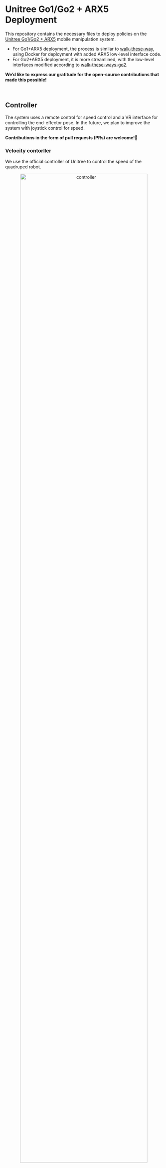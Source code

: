 # Unitree Go1/Go2 + ARX5 Deployment

This repository contains the necessary files to deploy policies on the [Unitree Go1/Go2 + ARX5]() mobile manipulation system.

- For Go1+ARX5 deployment, the process is similar to [walk-these-way](https://github.com/Improbable-AI/walk-these-ways/tree/master), using Docker for deployment with added ARX5 low-level interface code.
- For Go2+ARX5 deployment, it is more streamlined, with the low-level interfaces modified according to [walk-these-ways-go2](https://github.com/Teddy-Liao/walk-these-ways-go2).

<b> We’d like to express our gratitude for the open-source contributions that made this possible! </b>

<br>

## Controller
The system uses a remote control for speed control and a VR interface for controlling the end-effector pose. In the future, we plan to improve the system with joystick control for speed. 

<b>Contributions in the form of pull requests (PRs) are welcome!👏</b>


### Velocity contorller
We use the official controller of Unitree to control the speed of the quadruped robot.

<div align="center">
    <img src="./media/controller.jpg" alt="controller" width="90%">
</div>

### VR controller
We use Meta Quest 3 to control the end-effector pose of the ARX.


1. Streaming [Meta Quest 3](https://www.meta.com/quest/quest-3/) with [ALVR](https://github.com/alvr-org/ALVR) and [SteamVR](https://store.steampowered.com/steamvr). We mainly use the left handle to control. The key mapping is as follows:

<div align="center">
    <img src="./media/handle.png" alt="handle" width="90%">
</div>

<br>


<br>

2. Move `vr_streaming.py` into your pc for streaming.

<br>

3. modify the `ip + port` in the `vr_streaming.py` and `remote_pub.py`.
    ```bash
    # NOTE This is the ip and port of the pc host connected to vr
    GLOBAL_IP = "192.168.12.198"
    GLOBAL_PORT = "34565"
    ```
<br>

<br>


## Prepare the ARX dependencies
1. Install the necessary dependencies
    ```bash
    sudo apt install can-utils
    sudo apt install net-tools
    sudo apt-get install libevdev-dev
    ```
2. Configure serial port mapping

    ```bash
    cd ~/go1_gym/go1_arx_deploy/unitree_legged_sdk_bin/arx
    # or 
    # >>> cd go2_arx_deploy/unitree_legged_sdk_bin/arx

    udevadm info -a -n /dev/ttyACM* | grep serial
    ```
    Example:
    <div align="center">
        <img src="./media/serial.png" alt="serial" width="80%">
    </div>
    
    <br>
    
    Then copy the serial number and modify the `arx_can.rules`:
    ```bash
    # go1_arx_deploy/unitree_legged_sdk_bin/arx/arx_can.rules
    # or 
    # >>> go2_arx_deploy/unitree_legged_sdk_bin/arx_can.rules

    SUBSYSTEM=="tty", ATTRS{idVendor}=="16d0", ATTRS{idProduct}=="117e",
    ATTRS{serial}=="209738784D4D", SYMLINK+="canable0"
    ```
3. Setup
    ```bash
    sh reopen.sh
    sh reopen.sh  # better run twice
    ```

<br>

## Go1+ARX5
### 1. Prepare the docker environment
Start by following the instructions for [Installing the Deployment Utility](https://github.com/Improbable-AI/walk-these-ways/tree/master?tab=readme-ov-file#installing-the-deployment-utility--), which will guide you through downloading the Docker image. Then, transfer the code to the Go1 device with the IP address unitree@192.168.123.15.
<br>


### 2. Prepare the ARX environment as written at the beginning


### 3. Deploy the policy
<b>📌(Important) Follow these steps in the specified order for proper deployment </b>.

#### Step 1: Enter Damping Mode
Place the robot into damping mode. The control sequence is: [L2+A], [L2+B], [L1+L2+START]. After this, the robot should sit on the ground and the joints should move freely.

#### Step 2: Start the Low-Level Control
```bash
cd ~/go1_gym/go1_gym_deploy/unitree_legged_sdk_bin
sh make.sh
sudo ./lcm_position_vr
```

#### Step 3: Start the rl-policy
```bash
cd ~/go1_gym/go1_gym_deploy/docker
sudo make autostart
```

#### Step 4: start vr-receiver
```bash
cd ~/go1_gym/go1_gym_deploy/
python3 remote_pub.py
```

<br>

## Go2+ARX5
The Go2 code can run on Nvidia Jetson Orin(optional) or PC. We run it on Nvidia Jetson Orin to achieve wireless operation.


### 1. Requirements
#### Install LCM

Clone LCM repository to any location (where you usually place installed softwares), then install LCM:
```bash
git clone https://github.com/lcm-proj/lcm.git
mkdir build
cd build
cmake ..
make
sudo make install
```

#### Unitree_SDK2
Clone the lastest Unitree_SDK2 repository to any location, then install Unitree_SDK2:
```bash
git clone https://github.com/unitreerobotics/unitree_sdk2.git
cd unitree_sdk2
```
To build your own application with the SDK, you can install the unitree_sdk2 to your system directory:
```
mkdir build
cd build
cmake ..
sudo make install
```


### 2. Prepare the ARX environment as written at the beginning
<br>

### 3. Deploy the policy
**(IMPORTANT)** Follow these steps in the specified order for proper deployment:

#### Step 1: Start the Low-Level Control
```bash
cd go2_deployment/go2_gym/go2_gym_deploy/unitree_legged_sdk_bin
sh make.sh
sudo ./lcm_position_vr_go2 eth0
```
Replace `eth0` with your own network interface address. According to the messages shown in terminal, press Enter for several times and the communication between LCM and unitree_sdk2 will set up.

#### Step 2: Start the rl-policy
```bash
cd go2_deployment
python3 go2_deployment/go2_gym/go2_gym_deploy/scripts/deploy_policy_vr.py
```

#### Step 3: start vr-control
```bash
cd go2_deployment/go2_gym/go2_gym_deploy/
python3 remote_pub.py
```
